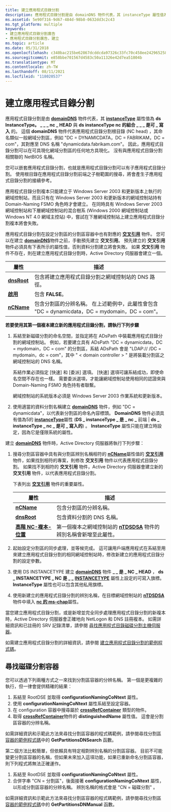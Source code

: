 ```yaml
---
title: 建立應用程式目錄分割
description: 應用程式目錄分割是由 domainDNS 物件代表，其 instanceType 屬性值為 DS \_ instanceType \_ \_ \_ 。 nc HEAD 與 ds instanceType nc 的組合 \_ \_ \_ 是可 \_ 寫入的。
ms.assetid: 5e90f316-9d67-484d-98b8-0632dd3c2c43
ms.tgt_platform: multiple
keywords:
- 建立應用程式目錄分割廣告
- 應用程式目錄分割廣告，建立
ms.topic: article
ms.date: 05/31/2018
ms.openlocfilehash: c340bac215be62867dcddcda97326c33fc70c458ee242965258cc1ee24cf25f3
ms.sourcegitcommit: e858bbe701567d4583c50a11326e42d7ea51804b
ms.translationtype: MT
ms.contentlocale: zh-TW
ms.lasthandoff: 08/11/2021
ms.locfileid: "118020537"
---
```

# <a name="creating-an-application-directory-partition"></a>建立應用程式目錄分割

應用程式目錄分割是由 [**domainDNS**](/windows/desktop/ADSchema/c-domaindns) 物件代表，其 [**instanceType**](/windows/desktop/ADSchema/a-instancetype) 屬性值為 **ds InstanceType。 \_ \_ \_ nc \_ HEAD** 與 **ds instanceType nc 的組合 \_ \_ \_ 是可 \_ 寫入** 的。 這個 **domainDNS** 物件代表應用程式目錄分割根目錄 (NC head) ，其命名類似一般網域分割區，例如 "DC = DYNAMICDATA，DC = FABRIKAM，DC = com"，其對應至 DNS 名稱 "dynamicdata.fabrikam.com"。 因此，應用程式目錄分割可以在可具現化網域分割區的任何地方具現化。 沒有與應用程式目錄分割相關聯的 NetBIOS 名稱。

您可以嵌套應用程式目錄分割，也就是應用程式目錄分割可以有子應用程式目錄分割。 使用根目錄在應用程式目錄分割前端之子樹範圍的搜尋，將會產生子應用程式目錄分割的接續參考。

應用程式目錄分割複本只能建立于 Windows Server 2003 和更新版本上執行的網域控制站，而且只有在 Windows Server 2003 和更新版本的網域控制站持有 Domain-Naming FSMO 角色時才會建立。 在同時具有 Windows Server 2003 網域控制站和下層網域控制站的混合樹系 (Windows 2000 網域控制站或 Windows NT 4.0 網域主控站) 中，嘗試在下層網域控制站上建立應用程式目錄分割複本將會失敗。

應用程式目錄分割在設定分割區的分割區容器中也有對應的 [**交叉引用**](/windows/desktop/ADSchema/c-crossref) 物件。 您可以在建立 [**domainDNS**](/windows/desktop/ADSchema/c-domaindns)物件之前，手動預先建立 **交叉引用**。 預先建立的 **交叉引用** 物件必須具有下表所示的屬性值，否則資料分割建立將會失敗。 如果 **交叉引用** 物件不存在，則在建立應用程式目錄分割時，Active Directory 伺服器會建立一個。

| 屬性                          | 描述                                                                                                                               |
|------------------------------------|-------------------------------------------------------------------------------------------------------------------------------------------|
| [**dnsRoot**](/windows/desktop/ADSchema/a-dnsroot) | 包含將建立應用程式目錄分割之網域控制站的 DNS 路徑。                               |
| [**啟用**](/windows/desktop/ADSchema/a-enabled) | 包含 **FALSE**。                                                                                                                       |
| [**nCName**](/windows/desktop/ADSchema/a-ncname)   | 包含分割區的分辨名稱。 在上述範例中，此屬性會包含 "DC = dynamicdata，DC = mydomain，DC = com"。 |



 

**若要使用其第一個複本建立新的應用程式目錄分割，請執行下列步驟**

1.  系結至新磁碟分割的命名空間，並指定將在 ADsPath 中裝載應用程式目錄分割的網域控制站。 例如，若要建立具有 ADsPath "DC = dynamicdata，DC = mydomain，DC = com" 的分割區，系結 ADsPath 會是 "LDAP:// <domain controller> /DC = mydomain，dc = com"，其中 " &lt; domain controller &gt; " 是將裝載分割區之網域控制站的 DNS 名稱。

    系結作業必須指定 [快速] 和 [委派] 選項。 [快速] 選項可讓系結成功，即使命名空間不存在也一樣。 需要委派選項，才能讓網域控制站使用相同的認證來與 Domain-Naming FSMO 角色持有者聯繫。

    網域控制站的系統版本必須是 Windows Server 2003 作業系統和更新版本。

2.  使用適當的資料分割名稱建立 [**domainDNS**](/windows/desktop/ADSchema/c-domaindns) 物件，例如 "DC = dynamicdata"，以代表新分割區的命名內容標頭。 **DomainDNS** 物件必須具有值為5的 [**instanceType**](/windows/desktop/ADSchema/a-instancetype)屬性 (**DS \_ instanceType \_ 是 \_ nc \_** 前端 \| **ds \_ instanceType \_ nc \_ 是可 \_ 寫入的**) 。 **InstanceType** 屬性只能在建立時設定，因為它是僅限系統的屬性。

建立 [**domainDNS**](/windows/desktop/ADSchema/c-domaindns) 物件時，Active Directory 伺服器將執行下列步驟：

1.  搜尋分割區容器中具有與分割區辨別名稱相符的 [**nCName**](/windows/desktop/ADSchema/a-ncname)屬性值的 [**交叉引用**](/windows/desktop/ADSchema/c-crossref)物件，如果找到相符的專案，則修改 **交叉引用** 物件以代表應用程式目錄分割。 如果找不到相符的 **交叉引用** 物件，Active Directory 伺服器會建立新的 **交叉引用** 物件，以代表應用程式目錄分割。

    下表列出 [**交叉引用**](/windows/desktop/ADSchema/c-crossref) 物件的重要屬性。

    | 屬性                                                              | 描述                                                                                                                                        |
    |------------------------------------------------------------------------|----------------------------------------------------------------------------------------------------------------------------------------------------|
    | [**nCName**](/windows/desktop/ADSchema/a-ncname)                                       | 包含分割區的分辨名稱。                                                                                                  |
    | [**dnsRoot**](/windows/desktop/ADSchema/a-dnsroot)                                     | 包含資料分割的 DNS 名稱。                                                                                                            |
    | [**高階 NC-複本-位置**](/windows/desktop/ADSchema/a-msds-nc-replica-locations) | 第一個複本之網域控制站的 [**nTDSDSA**](/windows/desktop/ADSchema/c-ntdsdsa) 物件的辨別名稱會新增至此屬性。 |

    

     

2.  起始設定分割區的同步處理，並等候完成。 這可讓用戶端應用程式在系結至用來建立應用程式目錄分割的相同網域控制站時，修改新建立的應用程式目錄分割的設定參數。
3.  使用 DS INSTANCETYPE 建立 [**domainDNS**](/windows/desktop/ADSchema/c-domaindns) 物件 **\_ \_ 是 \_ NC \_ HEAD** ， **ds \_ INSTANCETYPE \_ NC 是 \_ \_** [**INSTANCETYPE**](/windows/desktop/ADSchema/a-instancetype) 屬性上設定的可寫入旗標。 **InstanceType** 屬性也可以包含其他私用旗標。
4.  使用新建立的應用程式目錄分割的辨別名稱，在目標網域控制站的 [**nTDSDSA**](/windows/desktop/ADSchema/c-ntdsdsa)物件中填入 [**nc 的 ms-chap**](/windows/desktop/ADSchema/a-msds-hasmasterncs)屬性。

當您建立應用程式目錄分割，或是新增並完全同步處理應用程式目錄分割的新複本時，Active Directory 伺服器會正確地向 NetLogon 和 DNS 註冊複本。 如需詳細資訊和已註冊的 SRV 記錄清單，請參閱 [尋找應用程式目錄磁碟分割主機伺服器](locating-an-application-directory-partition-host-server.md)。

如需建立應用程式目錄分割的詳細資訊，請參閱 [建立應用程式目錄分割的範例程式碼](example-code-for-creating-an-application-directory-partition.md)。

## <a name="locating-the-partitions-container"></a>尋找磁碟分割容器

您可以透過下列兩種方式之一來找到分割區容器的分辨名稱。 第一個是更複雜的執行，但一律會提供精確的結果：

1.  系結至 RootDSE 並取得 **configurationNamingCoNtext** 屬性。
2.  使用 **configurationNamingCoNtext** 屬性系結至設定容器。
3.  在 configuration 容器中搜尋屬於 [**crossRefContainer**](/windows/desktop/ADSchema/c-crossrefcontainer) 類型的物件。
4.  取得 [**crossRefContainer**](/windows/desktop/ADSchema/c-crossrefcontainer)物件的 **distinguishedName** 屬性值。 這會是分割區容器的分辨名稱。

如需詳細資訊和示範此方法來尋找分割區容器的程式碼範例，請參閱尋找分割區 [容器的範例程式碼](example-code-for-locating-the-partitions-container.md)中的 **GetPartitionsDNSearch** 函數。

第二個方法比較簡單，但依賴具有特定相對辨別名稱的分割區容器。 目前不可能變更分割區容器的名稱，但如果未來加入這項功能，如果已重新命名分割區容器，則下列程式將無法正確運作。

1.  系結至 RootDSE 並取得 **configurationNamingCoNtext** 屬性。
2.  合併字串 "CN = 分割區"，後面接著 **configurationNamingCoNtext** 屬性，以形成分割區容器的分辨名稱。 辨別名稱的格式會是 "CN = 磁碟分割" <configuration DN> 。

如需詳細資訊和示範此方法來尋找分割區容器的程式碼範例，請參閱尋找分割區 [容器的範例程式碼](example-code-for-locating-the-partitions-container.md)中的 **GetPartitionsDNManual** 函數。

 

 